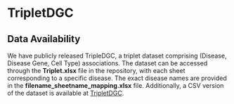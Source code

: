 # TripletDGC

## Data Availability
We have publicly released TripleDGC, a triplet dataset comprising (Disease, Disease Gene, Cell Type) associations. The dataset can be accessed through the **Triplet.xlsx** file in the repository, with each sheet corresponding to a specific disease. The exact disease names are provided in the **filename_sheetname_mapping.xlsx** file. Additionally, a CSV version of the dataset is available at [TripletDGC](https://drive.google.com/file/d/19zT4yZDQMNGHc5cVEcTbC5HniD0OnTzm/view?usp=sharing).
